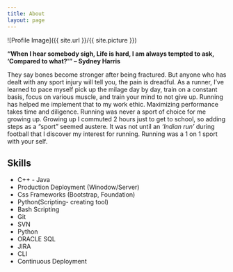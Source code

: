 ```yaml
---
title: About
layout: page
---
```

![Profile Image]({{ site.url }}/{{ site.picture }})

<p> <b> “When I hear somebody sigh, Life is hard, I am always tempted to ask, ‘Compared to what?'” – Sydney Harris</b>  </p>

<!-- <p>Love seeking new challenges in life, hence my transition to become a 'hacker'.  Love puzzle, love socializing, and engineering new ways to fix a problem.  I enjoy life from different view points.  Life is dynamic, and can not be viewed from a fixed point.
Currently working as an Operation Engineer @ Veracode.  The environment at my workspace is marvelous! As a company in the cyber security field, conducting <i>Static Analysis</i>, and other forms of security I'm really blessed to work with people short of genius, from social engineering to traditional software engineering.

</p>
 -->


<p>
	They say bones become stronger after being fractured. But anyone who has dealt with any sport  injury will tell you, the pain is dreadful. As a runner, I’ve learned to pace myself pick up the milage day by day, train on a constant basis, focus on various muscle, and train your mind to not give up. Running has helped me implement that to my work ethic. Maximizing performance takes time and diligence. Running was never a sport of choice for me growing up. Growing up I commuted 2 hours just to get to school, so adding steps as a “sport” seemed austere.  
	It was not until an <em>‘Indian run’</em> during football that I discover my interest for running. Running was a 1 on 1 sport with your self. 
</p>

<h2>Skills</h2>

<ul class="skill-list">
	<li> C++ - Java </li>
	<li>Production Deployment (Winodow/Server) </li>
	<li>Css Frameworks (Bootstrap, Foundation)</li>
        <li>Python(Scripting- creating tool)</li>
	<li>Bash Scripting </li>
	<li>Git</li>
	<li>SVN</li>
	<li>Python</li>
	<li>ORACLE SQL</li>
        <li>JIRA</li>
        <li>CLI </li>
	<li> Continuous Deployment</li>
</ul>

<!-- 
<h2>Projects</h2>

<ul>
	<li><a href="https://github.com/">Lorem Lorem</a></li>
	<li><a href="https://github.com/">Ipsum Dolor</a></li>
	<li><a href="https://github.com/">Dolor Lorem</a></li>
</ul>
 

-->
